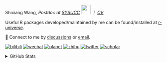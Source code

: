 
<p>Shixiang Wang, <em>Postdoc at <a href="https://sysucc.org.cn/">SYSUCC</a> <img src="https://media.giphy.com/media/WUlplcMpOCEmTGBtBW/giphy.gif" width="30">  ｜ <a href="https://shixiangwang.github.io/cv-shixiang/">CV</a>
</em></p>

Useful R packages developed/maintained by me can be found/installed at [r-universe](https://shixiangwang.r-universe.dev/).

💬 Connect to me by
[discussions](https://github.com/ShixiangWang/self-study/discussions) or [email](mailto:shixiang1994wang@gmail.com). 

[![bilibili](https://img.shields.io/badge/王诗翔-B站-yellow)](https://space.bilibili.com/11553374) [![wechat](https://img.shields.io/badge/王诗翔-微信公众号-important)](https://shixiangwang.github.io/home/logo/qrcode.jpg) [![planet](https://img.shields.io/badge/王诗翔-知识星球-blueviolet)](https://t.zsxq.com/rBqbIei)  [![zhihu](https://img.shields.io/badge/王诗翔-知乎-blue)](https://www.zhihu.com/people/shixiangwang) [![twitter](https://img.shields.io/badge/WangShxiang-twitter-ff69b4)](https://twitter.com/WangShxiang) [![scholar](https://img.shields.io/badge/ShixiangWang-Scholar-00ffff)](https://scholar.google.com/citations?user=FvNp0NkAAAAJ) 

<details>
 
<summary>GitHub Stats</summary>


<!--START_SECTION:waka-->
**🐱 My GitHub Data** 

> 📦 5.0 MB Used in GitHub's Storage 
 > 
> 🏆 640 Contributions in the Year 2024
 > 
> 🚫 Not Opted to Hire
 > 
> 📜 92 Public Repositories 
 > 
> 🔑 30 Private Repositories 
 > 
**I'm an Early 🐤** 

```text
🌞 Morning                2165 commits        ████░░░░░░░░░░░░░░░░░░░░░   15.91 % 
🌆 Daytime                5580 commits        ██████████░░░░░░░░░░░░░░░   41.02 % 
🌃 Evening                4988 commits        █████████░░░░░░░░░░░░░░░░   36.67 % 
🌙 Night                  871 commits         ██░░░░░░░░░░░░░░░░░░░░░░░   06.40 % 
```
📅 **I'm Most Productive on Wednesday** 

```text
Monday                   2084 commits        ████░░░░░░░░░░░░░░░░░░░░░   15.32 % 
Tuesday                  2437 commits        ████░░░░░░░░░░░░░░░░░░░░░   17.91 % 
Wednesday                2493 commits        █████░░░░░░░░░░░░░░░░░░░░   18.33 % 
Thursday                 2049 commits        ████░░░░░░░░░░░░░░░░░░░░░   15.06 % 
Friday                   2241 commits        ████░░░░░░░░░░░░░░░░░░░░░   16.47 % 
Saturday                 996 commits         ██░░░░░░░░░░░░░░░░░░░░░░░   07.32 % 
Sunday                   1304 commits        ██░░░░░░░░░░░░░░░░░░░░░░░   09.59 % 
```


**I Mostly Code in R** 

```text
R                        86 repos            ██████████████░░░░░░░░░░░   54.09 % 
Shell                    11 repos            ██░░░░░░░░░░░░░░░░░░░░░░░   06.92 % 
JavaScript               7 repos             █░░░░░░░░░░░░░░░░░░░░░░░░   04.40 % 
Jupyter Notebook         5 repos             █░░░░░░░░░░░░░░░░░░░░░░░░   03.14 % 
Rust                     3 repos             ░░░░░░░░░░░░░░░░░░░░░░░░░   01.89 % 
```




 Last Updated on 07/06/2024 18:51:57 UTC
<!--END_SECTION:waka-->

> These Readme stats are generated using github action [awesome-readme-stats](https://github.com/anmol098/waka-readme-stats)

-----

**NOTE: Top languages does not indicate my skill level or anything like that. It is just a metric of which languages have been hosted by me on GitHub based on the usage across repositories.**

</details>
